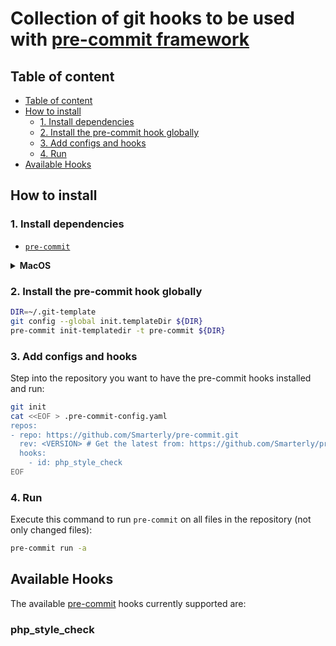 # Collection of git hooks to be used with [pre-commit framework](http://pre-commit.com/)


## Table of content

* [Table of content](#table-of-content)
* [How to install](#how-to-install)
  * [1. Install dependencies](#1-install-dependencies)
  * [2. Install the pre-commit hook globally](#2-install-the-pre-commit-hook-globally)
  * [3. Add configs and hooks](#3-add-configs-and-hooks)
  * [4. Run](#4-run)
* [Available Hooks](#available-hooks)


## How to install

### 1. Install dependencies


* [`pre-commit`](https://pre-commit.com/#install)

<details><summary><b>MacOS</b></summary><br>

```bash
brew install pre-commit
```

</details>

### 2. Install the pre-commit hook globally

```bash
DIR=~/.git-template
git config --global init.templateDir ${DIR}
pre-commit init-templatedir -t pre-commit ${DIR}
```

### 3. Add configs and hooks

Step into the repository you want to have the pre-commit hooks installed and run:

```bash
git init
cat <<EOF > .pre-commit-config.yaml
repos:
- repo: https://github.com/Smarterly/pre-commit.git
  rev: <VERSION> # Get the latest from: https://github.com/Smarterly/pre-commit.git/releases
  hooks:
    - id: php_style_check
EOF
```

### 4. Run

Execute this command to run `pre-commit` on all files in the repository (not only changed files):

```bash
pre-commit run -a
```

## Available Hooks

The available [pre-commit](https://pre-commit.com/) hooks currently supported are:

### php_style_check

